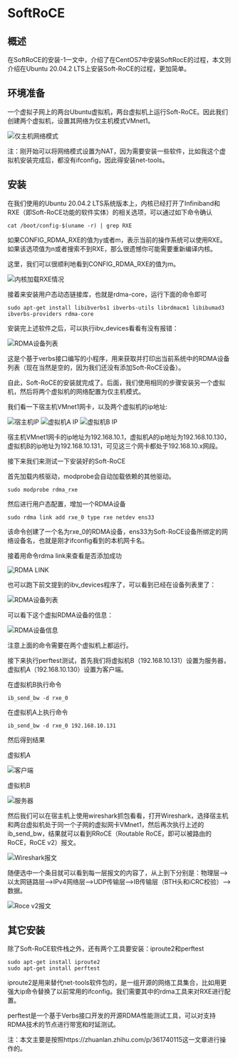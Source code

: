 # SoftRoCE

## 概述

在SoftRoCE的安装-1一文中，介绍了在CentOS7中安装SoftRocE的过程，本文则介绍在Ubuntu 20.04.2 LTS上安装Soft-RoCE的过程，更加简单。

## 环境准备

一个虚拟子网上的两台Ubuntu虚拟机，两台虚拟机上运行Soft-RoCE。因此我们创建两个虚拟机，设置其网络为仅主机模式VMnet1。

![仅主机网络模式](https://github.com/OucMan/High_Performance_Network_Programming/blob/master/RDMA/pic/host-only.png)

注：刚开始可以将网络模式设置为NAT，因为需要安装一些软件，比如我这个虚拟机安装完成后，都没有ifconfig，因此得安装net-tools。

## 安装

在我们使用的Ubuntu 20.04.2 LTS系统版本上，内核已经打开了Infiniband和RXE（即Soft-RoCE功能的软件实体）的相关选项，可以通过如下命令确认
```
cat /boot/config-$(uname -r) | grep RXE
```
如果CONFIG_RDMA_RXE的值为y或者m，表示当前的操作系统可以使用RXE。如果该选项值为n或者搜索不到RXE，那么很遗憾你可能需要重新编译内核。

这里，我们可以很顺利地看到CONFIG_RDMA_RXE的值为m。

![内核加载RXE情况](https://github.com/OucMan/High_Performance_Network_Programming/blob/master/RDMA/pic/rxe-core.png)

接着来安装用户态动态链接库，也就是rdma-core，运行下面的命令即可
```
sudo apt-get install libibverbs1 ibverbs-utils librdmacm1 libibumad3 ibverbs-providers rdma-core
```

安装完上述软件之后，可以执行ibv_devices看看有没有报错：

![RDMA设备列表](https://github.com/OucMan/High_Performance_Network_Programming/blob/master/RDMA/pic/ibv-devices.png)

这是个基于verbs接口编写的小程序，用来获取并打印出当前系统中的RDMA设备列表（现在当然是空的，因为我们还没有添加Soft-RoCE设备）。

自此，Soft-RoCE的安装就完成了。后面，我们使用相同的步骤安装另一个虚拟机，然后将两个虚拟机的网络配置为仅主机模式。

我们看一下宿主机VMnet1网卡，以及两个虚拟机的ip地址:

![宿主机IP](https://github.com/OucMan/High_Performance_Network_Programming/blob/master/RDMA/pic/host-ip.png)
![虚拟机A IP](https://github.com/OucMan/High_Performance_Network_Programming/blob/master/RDMA/pic/vma-ip.png)
![虚拟机B IP](https://github.com/OucMan/High_Performance_Network_Programming/blob/master/RDMA/pic/vmb-ip.png)

宿主机VMnet1网卡的ip地址为192.168.10.1，虚拟机A的ip地址为192.168.10.130，虚拟机B的ip地址为192.168.10.131，可见这三个网卡都处于192.168.10.x网段。

接下来我们来测试一下安装好的Soft-RoCE

首先加载内核驱动，modprobe会自动加载依赖的其他驱动。
```
sudo modprobe rdma_rxe
```

然后进行用户态配置，增加一个RDMA设备
```
sudo rdma link add rxe_0 type rxe netdev ens33
```
该命令创建了一个名为rxe_0的RDMA设备，ens33为Soft-RoCE设备所绑定的网络设备名，也就是刚才ifconfig看到的本机网卡名。

接着用命令rdma link来查看是否添加成功

![RDMA LINK](https://github.com/OucMan/High_Performance_Network_Programming/blob/master/RDMA/pic/rdma-link.png)

也可以跑下前文提到的ibv_devices程序了，可以看到已经在设备列表里了：

![RDMA设备列表](https://github.com/OucMan/High_Performance_Network_Programming/blob/master/RDMA/pic/ibv-devices-one.png)

可以看下这个虚拟RDMA设备的信息：

![RDMA设备信息](https://github.com/OucMan/High_Performance_Network_Programming/blob/master/RDMA/pic/device-info.png)

注意上面的命令需要在两个虚拟机上都运行。

接下来执行perftest测试，首先我们将虚拟机B（192.168.10.131）设置为服务器，虚拟机A（192.168.10.130）设置为客户端。

在虚拟机B执行命令
```
ib_send_bw -d rxe_0
```

在虚拟机A上执行命令
```
ib_send_bw -d rxe_0 192.168.10.131
```

然后得到结果

虚拟机A

![客户端](https://github.com/OucMan/High_Performance_Network_Programming/blob/master/RDMA/pic/client.png)

虚拟机B

![服务器](https://github.com/OucMan/High_Performance_Network_Programming/blob/master/RDMA/pic/server.png)

然后我们可以在宿主机上使用wireshark抓包看看，打开Wireshark，选择宿主机和两台虚拟机处于同一个子网的虚拟网卡VMnet1，然后再次执行上述的ib_send_bw，结果就可以看到RRoCE（Routable RoCE，即可以被路由的RoCE，RoCE v2）报文。

![Wireshark报文](https://github.com/OucMan/High_Performance_Network_Programming/blob/master/RDMA/pic/wireshark.png)

随便选中一个条目就可以看到每一层报文的内容了，从上到下分别是：物理层-->以太网链路层-->IPv4网络层-->UDP传输层-->IB传输层（BTH头和iCRC校验）-->数据。

![Roce v2报文](https://github.com/OucMan/High_Performance_Network_Programming/blob/master/RDMA/pic/wireshark2.png)



## 其它安装

除了Soft-RoCE软件栈之外，还有两个工具要安装：iproute2和perftest
```
sudo apt-get install iproute2
sudo apt-get install perftest
```
iproute2是用来替代net-tools软件包的，是一组开源的网络工具集合，比如用更强大ip命令替换了以前常用的ifconfig。我们需要其中的rdma工具来对RXE进行配置。

perftest是一个基于Verbs接口开发的开源RDMA性能测试工具，可以对支持RDMA技术的节点进行带宽和时延测试。

注：本文主要是按照https://zhuanlan.zhihu.com/p/361740115这一文章进行操作的。

